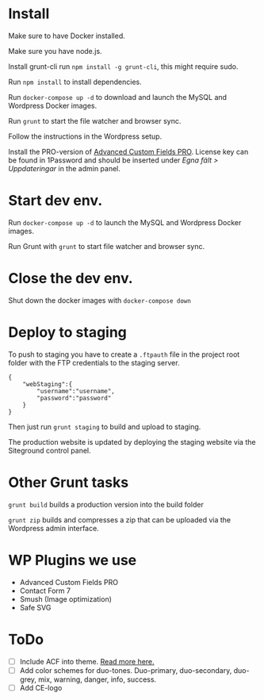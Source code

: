 # Install

Make sure to have Docker installed.

Make sure you have node.js.

Install grunt-cli run `npm install -g grunt-cli`, this might require sudo.

Run `npm install` to install dependencies.

Run `docker-compose up -d` to download and launch the MySQL and Wordpress Docker images.

Run `grunt` to start the file watcher and browser sync.

Follow the instructions in the Wordpress setup.

Install the PRO-version of [Advanced Custom Fields PRO](https://github.com/wp-premium/advanced-custom-fields-pro). License key can be found in 1Password and should be inserted under _Egna fält > Uppdateringar_ in the admin panel.

# Start dev env.

Run `docker-compose up -d` to launch the MySQL and Wordpress Docker images.

Run Grunt with `grunt` to start file watcher and browser sync.

# Close the dev env.

Shut down the docker images with `docker-compose down`

# Deploy to staging

To push to staging you have to create a `.ftpauth` file in the project root folder with the FTP credentials to the staging server.

```(json)
{
    "webStaging":{
        "username":"username",
        "password":"password"
    }
}
```

Then just run `grunt staging` to build and upload to staging.

The production website is updated by deploying the staging website via the Siteground control panel.

# Other Grunt tasks

`grunt build` builds a production version into the build folder

`grunt zip` builds and compresses a zip that can be uploaded via the Wordpress admin interface.

# WP Plugins we use
- Advanced Custom Fields PRO
- Contact Form 7
- Smush (Image optimization)
- Safe SVG


# ToDo
- [ ] Include ACF into theme. [Read more here.](https://www.advancedcustomfields.com/resources/including-acf-within-a-plugin-or-theme/)
- [ ] Add color schemes for duo-tones. Duo-primary, duo-secondary, duo-grey, mix, warning, danger, info, success.
- [ ] Add CE-logo
